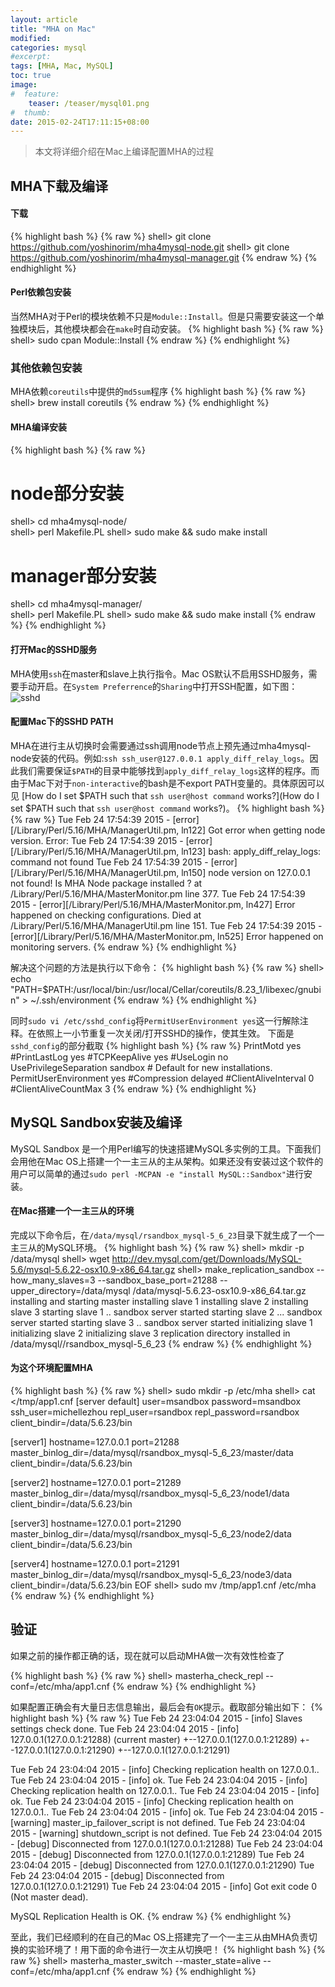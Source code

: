 ```yaml
---
layout: article
title: "MHA on Mac"
modified:
categories: mysql
#excerpt:
tags: [MHA, Mac, MySQL]
toc: true
image:
#  feature:
    teaser: /teaser/mysql01.png
#  thumb:
date: 2015-02-24T17:11:15+08:00
---
```


> 本文将详细介绍在Mac上编译配置MHA的过程


## MHA下载及编译

#### 下载
{% highlight bash %}
{% raw %}
shell> git clone https://github.com/yoshinorim/mha4mysql-node.git
shell> git clone https://github.com/yoshinorim/mha4mysql-manager.git
{% endraw %}
{% endhighlight %}

#### Perl依赖包安装
当然MHA对于Perl的模块依赖不只是`Module::Install`。但是只需要安装这一个单独模块后，其他模块都会在`make`时自动安装。
{% highlight bash %}
{% raw %}
shell> sudo cpan Module::Install
{% endraw %}
{% endhighlight %}

### 其他依赖包安装
MHA依赖`coreutils`中提供的`md5sum`程序
{% highlight bash %}
{% raw %}
shell> brew install coreutils
{% endraw %}
{% endhighlight %}


#### MHA编译安装
{% highlight bash %}
{% raw %}
# node部分安装
shell> cd mha4mysql-node/  
shell> perl Makefile.PL
shell> sudo make && sudo make install
# manager部分安装
shell> cd mha4mysql-manager/  
shell> perl Makefile.PL
shell> sudo make && sudo make install
{% endraw %}
{% endhighlight %}

#### 打开Mac的SSHD服务

MHA使用`ssh`在master和slave上执行指令。Mac OS默认不启用SSHD服务，需要手动开启。在`System Preferrence`的`Sharing`中打开SSH配置，如下图：
![sshd](/images/mysql/mha/sshd.png)

#### 配置Mac下的SSHD PATH

MHA在进行主从切换时会需要通过ssh调用node节点上预先通过mha4mysql-node安装的代码。例如:`ssh ssh_user@127.0.0.1 apply_diff_relay_logs`。因此我们需要保证`$PATH`的目录中能够找到`apply_diff_relay_logs`这样的程序。而由于Mac下对于`non-interactive`的bash是不export PATH变量的。具体原因可以见 [How do I set $PATH such that `ssh user@host command` works?](How do I set $PATH such that `ssh user@host command` works?)。
{% highlight bash %}
{% raw %}
Tue Feb 24 17:54:39 2015 - [error][/Library/Perl/5.16/MHA/ManagerUtil.pm, ln122] Got error when getting node version. Error:
Tue Feb 24 17:54:39 2015 - [error][/Library/Perl/5.16/MHA/ManagerUtil.pm, ln123]
bash: apply_diff_relay_logs: command not found
Tue Feb 24 17:54:39 2015 - [error][/Library/Perl/5.16/MHA/ManagerUtil.pm, ln150] node version on 127.0.0.1 not found! Is MHA Node package installed ?
 at /Library/Perl/5.16/MHA/MasterMonitor.pm line 377.
Tue Feb 24 17:54:39 2015 - [error][/Library/Perl/5.16/MHA/MasterMonitor.pm, ln427] Error happened on checking configurations. Died at /Library/Perl/5.16/MHA/ManagerUtil.pm line 151.
Tue Feb 24 17:54:39 2015 - [error][/Library/Perl/5.16/MHA/MasterMonitor.pm, ln525] Error happened on monitoring servers.
{% endraw %}
{% endhighlight %}

解决这个问题的方法是执行以下命令：
{% highlight bash %}
{% raw %}
shell> echo "PATH=$PATH:/usr/local/bin:/usr/local/Cellar/coreutils/8.23_1/libexec/gnubin" > ~/.ssh/environment
{% endraw %}
{% endhighlight %}

同时`sudo vi /etc/sshd_config`将`PermitUserEnvironment yes`这一行解除注释。在依照上一小节重复一次关闭/打开SSHD的操作，使其生效。
下面是`sshd_config`的部分截取
{% highlight bash %}
{% raw %}
PrintMotd yes
#PrintLastLog yes
#TCPKeepAlive yes
#UseLogin no
UsePrivilegeSeparation sandbox      # Default for new installations.
PermitUserEnvironment yes
#Compression delayed
#ClientAliveInterval 0
#ClientAliveCountMax 3
{% endraw %}
{% endhighlight %}



## MySQL Sandbox安装及编译

MySQL Sandbox 是一个用Perl编写的快速搭建MySQL多实例的工具。下面我们会用他在Mac OS上搭建一个一主三从的主从架构。如果还没有安装过这个软件的用户可以简单的通过`sudo perl -MCPAN -e "install MySQL::Sandbox"`进行安装。

#### 在Mac搭建一个一主三从的环境

完成以下命令后，在`/data/mysql/rsandbox_mysql-5_6_23`目录下就生成了一个一主三从的MySQL环境。
{% highlight bash %}
{% raw %}
shell> mkdir -p /data/mysql
shell> wget http://dev.mysql.com/get/Downloads/MySQL-5.6/mysql-5.6.22-osx10.9-x86_64.tar.gz
shell> make_replication_sandbox --how_many_slaves=3 --sandbox_base_port=21288 --upper_directory=/data/mysql /data/mysql-5.6.23-osx10.9-x86_64.tar.gz
installing and starting master
installing slave 1
installing slave 2
installing slave 3
starting slave 1
.. sandbox server started
starting slave 2
... sandbox server started
starting slave 3
.. sandbox server started
initializing slave 1
initializing slave 2
initializing slave 3
replication directory installed in /data/mysql//rsandbox_mysql-5_6_23
{% endraw %}
{% endhighlight %}

#### 为这个环境配置MHA

{% highlight bash %}
{% raw %}
shell> sudo mkdir -p /etc/mha
shell> cat <<EOF >/tmp/app1.cnf
[server default]
user=msandbox
password=msandbox
ssh_user=michellezhou
repl_user=rsandbox
repl_password=rsandbox
client_bindir=/data/5.6.23/bin

[server1]
hostname=127.0.0.1
port=21288
master_binlog_dir=/data/mysql/rsandbox_mysql-5_6_23/master/data
client_bindir=/data/5.6.23/bin

[server2]
hostname=127.0.0.1
port=21289
master_binlog_dir=/data/mysql/rsandbox_mysql-5_6_23/node1/data
client_bindir=/data/5.6.23/bin

[server3]
hostname=127.0.0.1
port=21290
master_binlog_dir=/data/mysql/rsandbox_mysql-5_6_23/node2/data
client_bindir=/data/5.6.23/bin

[server4]
hostname=127.0.0.1
port=21291
master_binlog_dir=/data/mysql/rsandbox_mysql-5_6_23/node3/data
client_bindir=/data/5.6.23/bin
EOF
shell> sudo mv /tmp/app1.cnf /etc/mha
{% endraw %}
{% endhighlight %}


## 验证

如果之前的操作都正确的话，现在就可以启动MHA做一次有效性检查了

{% highlight bash %}
{% raw %}
shell> masterha_check_repl --conf=/etc/mha/app1.cnf
{% endraw %}
{% endhighlight %}

如果配置正确会有大量日志信息输出，最后会有`OK`提示。截取部分输出如下：
{% highlight bash %}
{% raw %}
Tue Feb 24 23:04:04 2015 - [info] Slaves settings check done.
Tue Feb 24 23:04:04 2015 - [info]
127.0.0.1(127.0.0.1:21288) (current master)
 +--127.0.0.1(127.0.0.1:21289)
 +--127.0.0.1(127.0.0.1:21290)
 +--127.0.0.1(127.0.0.1:21291)

Tue Feb 24 23:04:04 2015 - [info] Checking replication health on 127.0.0.1..
Tue Feb 24 23:04:04 2015 - [info]  ok.
Tue Feb 24 23:04:04 2015 - [info] Checking replication health on 127.0.0.1..
Tue Feb 24 23:04:04 2015 - [info]  ok.
Tue Feb 24 23:04:04 2015 - [info] Checking replication health on 127.0.0.1..
Tue Feb 24 23:04:04 2015 - [info]  ok.
Tue Feb 24 23:04:04 2015 - [warning] master_ip_failover_script is not defined.
Tue Feb 24 23:04:04 2015 - [warning] shutdown_script is not defined.
Tue Feb 24 23:04:04 2015 - [debug]  Disconnected from 127.0.0.1(127.0.0.1:21288)
Tue Feb 24 23:04:04 2015 - [debug]  Disconnected from 127.0.0.1(127.0.0.1:21289)
Tue Feb 24 23:04:04 2015 - [debug]  Disconnected from 127.0.0.1(127.0.0.1:21290)
Tue Feb 24 23:04:04 2015 - [debug]  Disconnected from 127.0.0.1(127.0.0.1:21291)
Tue Feb 24 23:04:04 2015 - [info] Got exit code 0 (Not master dead).

MySQL Replication Health is OK.
{% endraw %}
{% endhighlight %}

至此，我们已经顺利的在自己的Mac OS上搭建完了一个一主三从由MHA负责切换的实验环境了！用下面的命令进行一次主从切换吧！
{% highlight bash %}
{% raw %}
shell> masterha_master_switch --master_state=alive --conf=/etc/mha/app1.cnf
{% endraw %}
{% endhighlight %}




